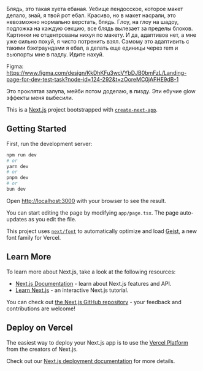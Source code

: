 Блядь, это такая хуета ебаная. Уебище пендосское, которое макет делало, знай, я твой рот ебал. Красиво, но в макет насрали, это невозможно нормально верстать, блядь.
Глоу, на глоу на шадоу, подложка на каждую секцию, все блядь вылезает за пределы блоков. Картинки не отцентрованы нихуя по макету.
И да, адаптивов нет, а мне уже сильно похуй, я чисто потренить взял. Самому это адаптивить с такими бэкграундами я ебал, а делать еще единицы через rem и вьюпорты мне в падлу. Идите нахуй.

Figma: https://www.figma.com/design/KkDhKFu3wcVYbDJB0bmFzL/Landing-page-for-dev-test-task?node-id=124-292&t=zOoreMC0jAFHE9dB-1

Это проклятая залупа, мейби потом доделаю, в пизду. Эти ебучие glow эффекты меня выбесили.

This is a [Next.js](https://nextjs.org) project bootstrapped with [`create-next-app`](https://nextjs.org/docs/app/api-reference/cli/create-next-app).

## Getting Started

First, run the development server:

```bash
npm run dev
# or
yarn dev
# or
pnpm dev
# or
bun dev
```

Open [http://localhost:3000](http://localhost:3000) with your browser to see the result.

You can start editing the page by modifying `app/page.tsx`. The page auto-updates as you edit the file.

This project uses [`next/font`](https://nextjs.org/docs/app/building-your-application/optimizing/fonts) to automatically optimize and load [Geist](https://vercel.com/font), a new font family for Vercel.

## Learn More

To learn more about Next.js, take a look at the following resources:

- [Next.js Documentation](https://nextjs.org/docs) - learn about Next.js features and API.
- [Learn Next.js](https://nextjs.org/learn) - an interactive Next.js tutorial.

You can check out [the Next.js GitHub repository](https://github.com/vercel/next.js) - your feedback and contributions are welcome!

## Deploy on Vercel

The easiest way to deploy your Next.js app is to use the [Vercel Platform](https://vercel.com/new?utm_medium=default-template&filter=next.js&utm_source=create-next-app&utm_campaign=create-next-app-readme) from the creators of Next.js.

Check out our [Next.js deployment documentation](https://nextjs.org/docs/app/building-your-application/deploying) for more details.
